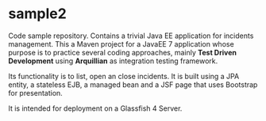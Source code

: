 # sample2
Code sample repository. Contains a trivial Java EE application for incidents management.
This a Maven project for a JavaEE 7 application whose purpose is to practice several coding approaches, mainly 
<b>Test Driven Development</b> using <b>Arquillian</b> as integration testing framework.

Its functionality is to list, open an close incidents. It is built using a JPA entity, a stateless EJB,
a managed bean and a JSF page that uses Bootstrap for presentation.

It is intended for deployment on a Glassfish 4 Server.

